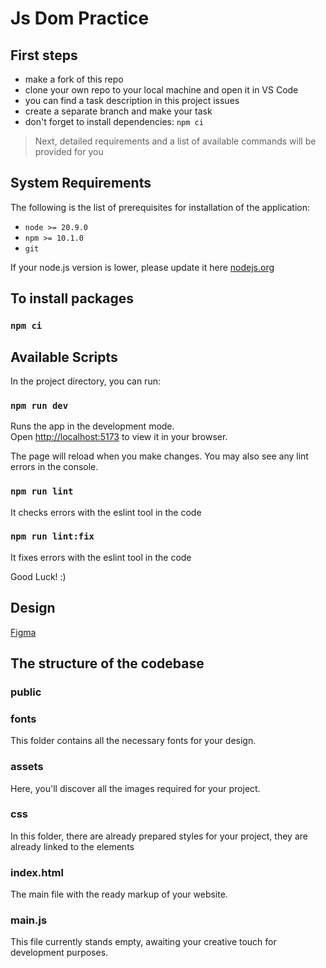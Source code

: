 # Js Dom Practice

## First steps

- make a fork of this repo
- clone your own repo to your local machine and open it in VS Code
- you can find a task description in this project issues
- create a separate branch and make your task
- don't forget to install dependencies: `npm ci`

> Next, detailed requirements and a list of available commands will be provided for you

## System Requirements

The following is the list of prerequisites for installation of the application:

- ```node >= 20.9.0```
- ```npm >= 10.1.0```
- ```git```

If your node.js version is lower, please update it here [nodejs.org](https://nodejs.org/en/download)


## To install packages

### `npm ci`

## Available Scripts

In the project directory, you can run:

### `npm run dev`

Runs the app in the development mode.\
Open [http://localhost:5173](http://localhost:5173) to view it in your browser.

The page will reload when you make changes. You may also see any lint errors in the console.

### `npm run lint`

It checks errors with the eslint tool in the code

### `npm run lint:fix`

It fixes errors with the eslint tool in the code

Good Luck! :)

## Design
[Figma](https://www.figma.com/design/NoCS9zvvuEAJzVPTE7lWfV/Workshop-%E2%84%962)

## The structure of the codebase
### public
### fonts
This folder contains all the necessary fonts for your design.

### assets
Here, you'll discover all the images required for your project.

### css
In this folder, there are already prepared styles for your project, they are already linked to the elements

### index.html
The main file with the ready markup of your website.

### main.js
This file currently stands empty, awaiting your creative touch for development purposes.
